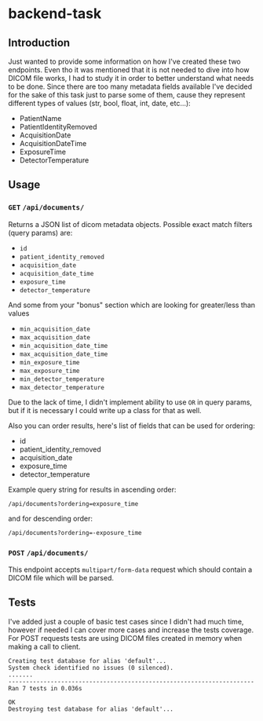 # backend-task


## Introduction

Just wanted to provide some information on how I've created these two endpoints.
Even tho it was mentioned that it is not needed to dive into how DICOM file works, I had to study it in order to better understand what needs to be done. Since there are too many metadata fields available I've decided for the sake of this task just to parse some of them, cause they represent different types of values (str, bool, float, int, date, etc...):
* PatientName
* PatientIdentityRemoved
* AcquisitionDate
* AcquisitionDateTime
* ExposureTime
* DetectorTemperature

## Usage

### `GET` `/api/documents/`

Returns a JSON list of dicom metadata objects.
Possible exact match filters (query params) are:
* `id`
* `patient_identity_removed`
* `acquisition_date`
* `acquisition_date_time`
* `exposure_time`
* `detector_temperature`

And some from your "bonus" section which are looking for greater/less than values
* `min_acquisition_date`
* `max_acquisition_date`
* `min_acquisition_date_time`
* `max_acquisition_date_time`
* `min_exposure_time`
* `max_exposure_time`
* `min_detector_temperature`
* `max_detector_temperature`

Due to the lack of time, I didn't implement ability to use `OR` in query params, but if it is necessary I could write up a class for that as well.

Also you can order results, here's list of fields that can be used for ordering:

* id
* patient_identity_removed
* acquisition_date
* exposure_time
* detector_temperature

Example query string for results in ascending order:
```
/api/documents?ordering=exposure_time
```
and for descending order:
```
/api/documents?ordering=-exposure_time
```


### `POST` `/api/documents/`

This endpoint accepts `multipart/form-data` request which should contain a DICOM file which will be parsed.


## Tests

 I've added just a couple of basic test cases since I didn't had much time, however if needed I can cover more cases and increase the tests coverage. 
 For POST requests tests are using DICOM files created in memory when making a call to client.

 ```Found 7 test(s).
Creating test database for alias 'default'...
System check identified no issues (0 silenced).
.......
----------------------------------------------------------------------
Ran 7 tests in 0.036s

OK
Destroying test database for alias 'default'...
```